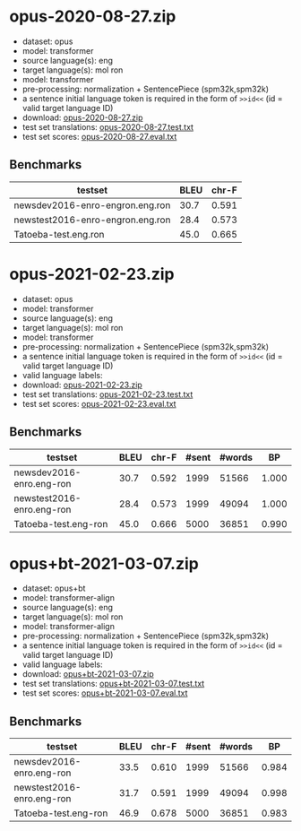 # opus-2020-08-27.zip

* dataset: opus
* model: transformer
* source language(s): eng
* target language(s): mol ron
* model: transformer
* pre-processing: normalization + SentencePiece (spm32k,spm32k)
* a sentence initial language token is required in the form of `>>id<<` (id = valid target language ID)
* download: [opus-2020-08-27.zip](https://object.pouta.csc.fi/Tatoeba-MT-models/eng-ron/opus-2020-08-27.zip)
* test set translations: [opus-2020-08-27.test.txt](https://object.pouta.csc.fi/Tatoeba-MT-models/eng-ron/opus-2020-08-27.test.txt)
* test set scores: [opus-2020-08-27.eval.txt](https://object.pouta.csc.fi/Tatoeba-MT-models/eng-ron/opus-2020-08-27.eval.txt)

## Benchmarks

| testset               | BLEU  | chr-F |
|-----------------------|-------|-------|
| newsdev2016-enro-engron.eng.ron 	| 30.7 	| 0.591 |
| newstest2016-enro-engron.eng.ron 	| 28.4 	| 0.573 |
| Tatoeba-test.eng.ron 	| 45.0 	| 0.665 |





# opus-2021-02-23.zip

* dataset: opus
* model: transformer
* source language(s): eng
* target language(s): mol ron
* model: transformer
* pre-processing: normalization + SentencePiece (spm32k,spm32k)
* a sentence initial language token is required in the form of `>>id<<` (id = valid target language ID)
* valid language labels: 
* download: [opus-2021-02-23.zip](https://object.pouta.csc.fi/Tatoeba-MT-models/eng-ron/opus-2021-02-23.zip)
* test set translations: [opus-2021-02-23.test.txt](https://object.pouta.csc.fi/Tatoeba-MT-models/eng-ron/opus-2021-02-23.test.txt)
* test set scores: [opus-2021-02-23.eval.txt](https://object.pouta.csc.fi/Tatoeba-MT-models/eng-ron/opus-2021-02-23.eval.txt)

## Benchmarks

| testset | BLEU  | chr-F | #sent | #words | BP |
|---------|-------|-------|-------|--------|----|
| newsdev2016-enro.eng-ron 	| 30.7 	| 0.592 	| 1999 	| 51566 	| 1.000 |
| newstest2016-enro.eng-ron 	| 28.4 	| 0.573 	| 1999 	| 49094 	| 1.000 |
| Tatoeba-test.eng-ron 	| 45.0 	| 0.666 	| 5000 	| 36851 	| 0.990 |





# opus+bt-2021-03-07.zip

* dataset: opus+bt
* model: transformer-align
* source language(s): eng
* target language(s): mol ron
* model: transformer-align
* pre-processing: normalization + SentencePiece (spm32k,spm32k)
* a sentence initial language token is required in the form of `>>id<<` (id = valid target language ID)
* valid language labels: 
* download: [opus+bt-2021-03-07.zip](https://object.pouta.csc.fi/Tatoeba-MT-models/eng-ron/opus+bt-2021-03-07.zip)
* test set translations: [opus+bt-2021-03-07.test.txt](https://object.pouta.csc.fi/Tatoeba-MT-models/eng-ron/opus+bt-2021-03-07.test.txt)
* test set scores: [opus+bt-2021-03-07.eval.txt](https://object.pouta.csc.fi/Tatoeba-MT-models/eng-ron/opus+bt-2021-03-07.eval.txt)

## Benchmarks

| testset | BLEU  | chr-F | #sent | #words | BP |
|---------|-------|-------|-------|--------|----|
| newsdev2016-enro.eng-ron 	| 33.5 	| 0.610 	| 1999 	| 51566 	| 0.984 |
| newstest2016-enro.eng-ron 	| 31.7 	| 0.591 	| 1999 	| 49094 	| 0.998 |
| Tatoeba-test.eng-ron 	| 46.9 	| 0.678 	| 5000 	| 36851 	| 0.983 |

